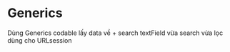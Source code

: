 # Generics
Dùng Generics codable lấy data về + search textField vừa search vừa lọc dùng cho URLsession
